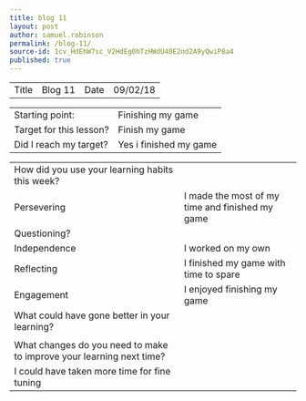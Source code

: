 ```yaml
---
title: blog 11
layout: post
author: samuel.robinson
permalink: /blog-11/
source-id: 1cv_HdEhW7sc_V2HdEg0hTzHWdU40E2nd2A9yQwiP8a4
published: true
---
```

<table>
  <tr>
    <td>Title</td>
    <td>Blog 11</td>
    <td>Date</td>
    <td>09/02/18</td>
  </tr>
</table>


<table>
  <tr>
    <td>Starting point:</td>
    <td>Finishing my game</td>
  </tr>
  <tr>
    <td>Target for this lesson?</td>
    <td>Finish my game</td>
  </tr>
  <tr>
    <td>Did I reach my target? </td>
    <td>Yes i finished my game</td>
  </tr>
</table>


<table>
  <tr>
    <td>How did you use your learning habits this week?</td>
    <td></td>
  </tr>
  <tr>
    <td>Persevering</td>
    <td>I made the most of my time and finished my game</td>
  </tr>
  <tr>
    <td>Questioning?</td>
    <td></td>
  </tr>
  <tr>
    <td>Independence</td>
    <td>I worked on my own</td>
  </tr>
  <tr>
    <td>Reflecting</td>
    <td>I finished my game with time to spare</td>
  </tr>
  <tr>
    <td>Engagement</td>
    <td>I enjoyed finishing my game</td>
  </tr>
  <tr>
    <td>What could have gone better in your learning?</td>
    <td></td>
  </tr>
  <tr>
    <td></td>
    <td></td>
  </tr>
  <tr>
    <td>What changes do you need to make to improve your learning next time?</td>
    <td></td>
  </tr>
  <tr>
    <td>I could have taken more time for fine tuning</td>
    <td></td>
  </tr>
</table>



